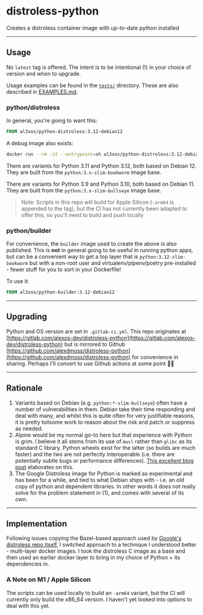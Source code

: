 # distroless-python

Creates a distroless container image with up-to-date python installed

---

## Usage

No `latest` tag is offered. The intent is to be intentional (!) in your choice of version and when to upgrade.

Usage examples can be found in the [`tests/`](tests/) directory. These are also described in [EXAMPLES.md](EXAMPLES.md).

### python/distroless

In general, you're going to want this:

```dockerfile
FROM al3xos/python-distroless:3.12-debian12
```

A debug image also exists:

```sh
docker run --rm -it --entrypoint=sh al3xos/python-distroless:3.12-debian12-debug
```

There are variants for Python 3.11 and Python 3.12, both based on Debian 12. They are built from the `python:3.x-slim-bookworm` image base.

There are variants for Python 3.9 and Python 3.10, both based on Debian 11. They are built from the `python:3.x-slim-bullseye` image base.

> Note: Scripts in this repo will build for Apple Silicon (`-arm64` is appended to the tag), but the CI has not currently been adapted to offer this, so you'll need to build and push locally

### python/builder

For convenience, the `builder` image used to create the above is also published. This is **not** in general going to be useful in running python apps, but can be a convenient way to get a top layer that is `python:3.12-slim-bookworm` but with a non-root user and virtualenv/pipenv/poetry pre-installed - fewer stuff for you to sort in your Dockerfile!

To use it:

```dockerfile
FROM al3xos/python-builder:3.12-debian12
```

---

## Upgrading

Python and OS version are set in `.gitlab-ci.yml`. This repo originates at [https://gitlab.com/alexos-dev/distroless-python](https://gitlab.com/alexos-dev/distroless-python) but is mirrored to Github [https://github.com/alexdmoss/distroless-python](https://github.com/alexdmoss/distroless-python) for convenience in sharing. Perhaps I'll convert to use Github actions at some point 🤷‍♂️

---

## Rationale

1. Variants based on Debian (e.g. `python:*-slim-bullseye`) often have a number of vulnerabilities in them. Debian take their time responding and deal with many, and whilst this is quite often for very justifiable reasons, it is pretty toilsome work to reason about the risk and patch or suppress as needed.
2. Alpine would be my normal go-to here but that experience with Python is grim. I believe it all stems from its use of `musl` rather than `glibc` as its standard C library. Python wheels exist for the latter (so builds are much faster) and the two are not perfectly interoperable (i.e. there are potentially subtle bugs or performance differences). [This excellent blog post](https://pythonspeed.com/articles/alpine-docker-python/) elaborates on this.
3. The Google Distroless image for Python is marked as experimental and has been for a while, and tied to what Debian ships with - i.e. an old copy of python and dependent libraries. In other words it does not really solve for the problem statement in (1), and comes with several of its own.

---

## Implementation

Following issues copying the Bazel-based approach used by [Google's distroless repo itself](https://github.com/GoogleContainerTools/distroless), I switched approach to a technique I understood better - multi-layer docker images. I took the distroless C image as a base and then used an earlier docker layer to bring in my choice of Python + its dependencies in.

### A Note on M1 / Apple Silicon

The scripts can be used locally to build an `-arm64` variant, but the CI will currently only build the x86_64 version. I haven't yet looked into options to deal with this yet.
